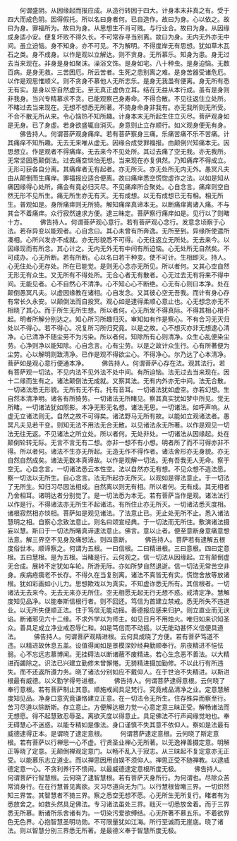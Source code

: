<!-- { "loadSidebar": true } -->
　　何谓盛阴。从因缘起而报应成。从造行转因于四大。计身本末非真之有。受于四大而成色阴。因得假托。所以名曰身者何。已自造作。故曰为身。心以依之。故曰为身。罪福所为。故曰为身。从思想生不肖可贱。与行业合。故曰为身。从因缘成身适小安。便复坏败不得久长。不可常存寻当别离。故曰为身。无内无外亦无中间。虽立迫恼。身不知身。亦不可见。不为解明。不得度岸无有思想。犹如草木瓦石之类。身不成身。以作是观以立解达。则不贪身。无所慕乐。知身为患。身无过去当来现在。非身是身如聚沫。澡浴文饰。是身如宅。八十种虫。是身迫恼。无数百病。是身无救。三苦困厄。所云苦者。生死之患别离之难。是身苦器受诸危厄。以作是观思惟顺义。则不贪身不慕他人无所志乐。是身无我虽有便离。身无所有悉无有实。是身以空自然虚无。至无真正虚伪立耳。结在无益从本行成。虽有是身则非我身。当兴专精慕求不贪。已能观察己身寿命。不得合散。不见往返住立处所。不睹过去当来现在。无想不想悉无所著。不猗身命身非我有。亦无我所则无所受。不合不散无所从来。令心恼热不知所趣。计身本末无所起生住立灭尽。菩萨观身如是无身。已了身虚。若身欲盛辄自消灭。身意则止立存顺行。如义观身便无有身。
　　佛告持人。何谓菩萨观身痛痒。若有菩萨察身三痛。乐痛苦痛不乐不苦痛。计其痛痒不知所趣。无去无来唯从虚无。因缘合成受罪福报。由颠倒兴知痛本无。因思想立。作是观者不得痛痒。无去来今不见处所。其过去痛了空无我。亦无我所。无常坚固悉颠倒法。过去痛空惔怕无想。当来现在亦复俱然。乃知痛痒不得成立。无形可获各自分离。其痛痒者无有起者。亦无所灭。亦无处所无内无外。愚冥凡夫由从颠倒而生痛痒。罪福报应适合便离。故曰痛痒悉空慌惚虚诈之法。以如是知从痛因缘得心处所。痛会有竟必归灭尽。不见痛痒所合聚处。心自念言。痛痒则空自然无形不见所生。痛无所生亦无有灭。无有成想。以无有成想已无有相。相无所生。普观如是。身所痛痒则无所猗。解知痛痒真谛本无。以断痛痒离诸入痛。不与其合不着痛痒。众行寂然速求方便。逮三昧定。菩萨察行痛痒如是。见行以了则睹十方。
　　佛告持人。何谓菩萨观心意行。若有菩萨观心念行。发意念顷察于心法。若存异变以能观者。心自念曰。其心未曾有所奔逸。无所至到。异缘所使遣所凑相。心所兴发亦不成就。亦无形貌悉不可得。心无往返立无所处。无去来今。以因缘现而有所念。其心计之。无内无外无有中间有所迫恼。心无处所无自然矣。不可成办。心无所断。若有所断。心以名曰若干种变。使不可计。生相即灭。持人。心无住处心无存处。所在已能觉。是则无心念亦无所见。所以者何。又其心空自然无形无有众生。又无所有不得处所。无合心者无有散者。心无过去无有将来不得中间。无能见者。心不自然心不清净。心不知心心不断绝。心无有心则曰本净。处在颠倒愚冥凡夫。以虚因缘教在诸相。心自发念。又其彼心空无吾我。而计有身心存有常长久永安。以颠倒法而自投冥。观心如是逮得柔顺心意止也。心无想念亦无不相晓了其心。而于所生无所生想。所以者何。心无所发不得真际。不得其相心相不起。明者所解分别达之。知心所习所趣归灭。审知如有作是察心。不有合习无灭归处以不得心。若不得心。况复所习所归究竟。以是之故。心不想灭亦非无想逮心清净。心已清净不随尘劳不为污染。所以者何。知除所有心则清净。众生心乱便染尘劳。心净则净以能知除。心自念言。心有尘劳。以是之故计众生行。心有所著便为尘劳。心以解明则致清净。已作是观不得欲尘心。不得净心。尔乃达了心本清净。菩萨如是观心意行便通本净。
　　佛告持人。何谓菩萨心存在法。观其法行。若有菩萨观一切法。不见内法不见外法不处中间。有所迫恼。法无过去当来现在。因十二缘而生有之。诸法颠倒法无成就。又察其法。无有内外亦无中间。法无合散。一切诸法悉无形貌。无所有无不有。托有音耳。一切诸法犹如虚空。亦若幻想。生自然本清净明。诸各有所猗劳。一切诸法无所睹见。察其真实犹如梦中所见。觉无所睹。一切诸法犹如照影。本净无形无名想。诸法无思。一切诸法。如呼声响。从虚无立诸法则无。自然之故不可得矣。诸法野马无所有故。以能如立观诸法者。愚冥凡夫见若干变。则知无法不用法无合无散。以见诸法永无所著。以作是观见一切法无往无返。不见诸法之所立处。所以者何。无处非处。一切诸法从因缘起。处在颠倒轮转无际。无言不言无有二想。亦非一想不有小想。明者所了而不可得亦非不得。所以者何。诸法不生亦无所起。无造无作不得作者。诸法舍形亦无身貌。亦无自然自然成矣。诸法无数本真谛故。以作是观解一切法。无有吾我无人无命。察于空无。心自念言。一切诸法悉云本性空。法以自然亦无有想。不见众想不造法愿。察一切法以无所生。自心念言。法无所起亦无所灭。以观如是得法意止。于一切法了无所生。知归习尽因法相成。自然离以则无有相。所以者何。无有成。其无相者乃舍相耳。诸明达者分别觉了。是一切法悉为本无。若有菩萨当作是观。诸法法行以作是行。不得诸法亦无所生不起诸法。有所住止亦无所灭。一切诸法悉灭度相。诸根寂然相亦惔相。菩萨如是观见诸法。了法意止已。无止处无所不止。悉入诸法慧明之相。自察心念致法意止。则名曰颂宣经典。于一切法而无所住。敷演诸法摄妄以慧。斯曰于一切法所睹真谛逮法意止。佛言。意以止者。便至意断身意痛意想法意。解三界空不见身及痛想法。则四意断。
　　佛告持人。菩萨若有逮解五根度俗世本。顺谛察之。何谓为五根。一曰信根。二曰精进根。三曰意根。四曰定意根。五曰慧根。是为五根。当睹是行。云何观之。信一切法从因缘起。立有颠倒虚无合成。展转不定犹如车轮。所游无际。亦如所梦自然退逝。信一切法无常苦空非身。疾病疮痍老不长存。不得久在当复别离。诸法不真皆无有实。慌惚舍放等放诸根。犹如彩画如小儿力。思想欺戏以为真实。不知虚诈悉无所有。其信根者。一切诸法无去来今。无去无来亦无所住。空无相愿无起无行无想不惑。戒清定净。慧解度知见品净。以能奉斯信根行者。则不回还。笃信为首建立禁戒。悉无所失不违道业。以无所失便顺正法。住于笃信无能动摇。善德报应感来归护。则立直业而无谀谄。断诸邪见六十二缘。不求外学以为师主。如见日月不用烛火。唯归如来识知圣众。善具足成立净业戒忍辱仁和。如是笃信而不动摇。以无能动甚怀义信便具道法。
　　佛告持人。何谓菩萨观精进根。云何具成晓了方便。若有菩萨笃道不违。以精进故休息五盖。设值得闻如是景模深妙经典勤顺奉行。夙夜精进不悒怯弱。心不忘远志慕博闻。无挂碍法以断诸蔽不废精进。若心生念恶不善法。以大精进而蠲除之。识法已兴建立勤修未曾懈惓。无猗精进摄加勤修。不以此行有所违失。而不还返所遵力务。晓了诸法分别如应不戴仰人。在于世治不失精进。以斯进根最有威德。以义勤学得号进根。
　　佛告持人。何谓菩萨逮得意根。云何晓了奉行意根。若有菩萨制止其意。顺施戒闻具足梵行。究竟戒品清净之业。定意慧解度知见品。净身口意究竟谦恪建立正意。在一切法令无所生。住存殊异而察至行。苦习尽道以除断斯。存立意止。方便解达根力觉一心意定意三昧正受。解畅诸法而无想愿。得不起慧致忍辱圣。离欲灭度以得意止。具足佛法不行声闻缘觉地也。奉无碍慧心不迷惑。以能专精如是像法。身口谨慎不失其意不依仰人。察如是法最有威德逮得正本。是谓晓了逮定意根。
　　何谓菩萨逮定意根。云何晓了斯定意根。若有菩萨以行禅思一心不虚。行贤圣业禅心无所著。以无逸禅善摄定意。明解正等晓了定意。无颠倒禅观定意门。以畅不乱入于寂志。从三昧起不复定意亦无正受。以能慕乐志立道业。而以禅思因用自娱不须仰人。禅思正受不随禅教。以逮威德定意一心。不贪利养行不愦闹。以最威德逮定意根所度无极。
　　佛告持人。何谓菩萨行智慧根。云何晓了逮智慧根。若有菩萨灭身所行。为何谓也。尽除众苦常消身行。在在行慧普见离欲。灭习尽道向无为门。以行慧根皆睹三界。一切炽然知三界苦。其智慧者不猗三界。察之悉空无想不愿。心无所生无所复行。睹者有为悉放舍之。如救头然具足佛法。专习诸法虽处三界。戢灭一切悉放舍着。而于三界悉无所慕。断诸所乐舍诸有为。一切染污爱欲缚结。心无所著不慕五乐。不着欲界色无色界。心抱智慧圣明功勋。不可限量犹如江海。所行至诚而无崖底。晓了诸法。则以智慧分别三界悉无所著。是最德义奉于智慧所度无极。
